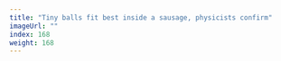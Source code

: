 ```yaml
---
title: "Tiny balls fit best inside a sausage, physicists confirm"
imageUrl: ""
index: 168
weight: 168
---
```

